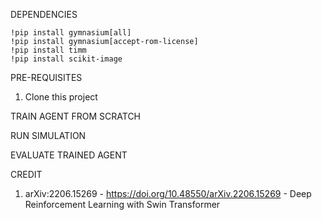 DEPENDENCIES
```
!pip install gymnasium[all]
!pip install gymnasium[accept-rom-license]
!pip install timm
!pip install scikit-image
```

PRE-REQUISITES
1. Clone this project

TRAIN AGENT FROM SCRATCH

RUN SIMULATION

EVALUATE TRAINED AGENT



CREDIT
1. arXiv:2206.15269 - https://doi.org/10.48550/arXiv.2206.15269 - Deep Reinforcement Learning with Swin Transformer